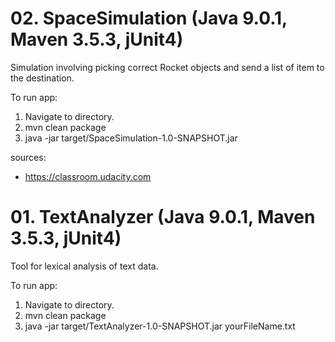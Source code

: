 # 02. SpaceSimulation (Java 9.0.1, Maven 3.5.3, jUnit4)

Simulation involving picking correct Rocket objects and send a list of item to the destination.

To run app:

1. Navigate to directory.
2. mvn clean package
3. java -jar target/SpaceSimulation-1.0-SNAPSHOT.jar

sources:
- https://classroom.udacity.com


# 01. TextAnalyzer (Java 9.0.1, Maven 3.5.3, jUnit4)

Tool for lexical analysis of text data.

To run app:

1. Navigate to directory.
2. mvn clean package
3. java -jar target/TextAnalyzer-1.0-SNAPSHOT.jar yourFileName.txt






